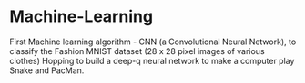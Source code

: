 # Machine-Learning
First Machine learning algorithm - CNN (a Convolutional Neural Network), to classify the Fashion MNIST dataset (28 x 28 pixel images of various clothes)
Hopping to build a deep-q neural network to make a computer play Snake and PacMan.
